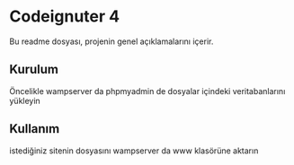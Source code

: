 

# Codeignuter 4 

Bu readme dosyası, projenin genel açıklamalarını içerir.

## Kurulum

Öncelikle wampserver da phpmyadmin de dosyalar içindeki veritabanlarını yükleyin
## Kullanım

istediğiniz sitenin dosyasını wampserver da www klasörüne aktarın
